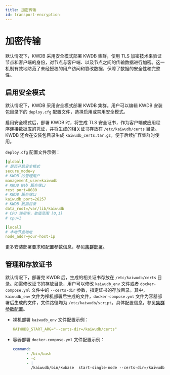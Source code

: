 ```yaml
---
title: 加密传输
id: transport-encryption
---
```


# 加密传输

默认情况下，KWDB 采用安全模式部署 KWDB 集群，使用 TLS 加密技术来验证节点和客户端的身份，对节点与客户端、以及节点之间的传输数据进行加密。这一机制有效地防范了未经授权的用户访问和篡改数据，保障了数据的安全性和完整性。

## 启用安全模式

默认情况下，KWDB 采用安全模式部署 KWDB 集群。用户可以编辑 KWDB 安装包目录下的 `deploy.cfg` 配置文件，选择启用或禁用安全模式。

启用安全模式后，部署 KWDB 时，将生成 TLS 安全证书，作为客户端或应用程序连接数据库的凭证，并将生成的相关证书存放在 `/etc/kaiwudb/certs` 目录。KWDB 还会在安装包目录生成 `kaiwudb_certs.tar.gz`，便于后续扩容集群时使用。

`deploy.cfg` 配置文件示例：

```yaml
[global]
# 是否开启安全模式
secure_mode=y
# KWDB 的管理用户
management_user=kaiwudb
# KWDB Web 服务端口
rest_port=8080
# KWDB 服务端口
kaiwudb_port=26257
# KWDB 数据目录
data_root=/var/lib/kaiwudb
# CPU 使用率，取值范围 [0,1]
# cpu=1

[local]
# 本地节点地址
node_addr=your-host-ip
```

更多安装部署要求和配置参数信息，参见[集群部署](../deployment/cluster-deployment/script-deployment.md)。

## 管理和存放证书

默认情况下，部署完 KWDB 后，生成的相关证书存放在 `/etc/kaiwudb/certs` 目录。如需修改证书的存放目录，用户可以修改 `kaiwudb_env` 文件或者 `docker-compose.yml` 文件中的 `--certs-dir` 参数，指定证书的存放目录。其中，`kaiwudb_env` 文件为裸机部署后生成的文件，`docker-compose.yml` 文件为容器部署后生成的文件，文件路径均为 `/etc/kaiwudb/script`。具体配置信息，参见[集群参数配置](../db-operation/cluster-settings-config.md)。

- 裸机部署 `kaiwudb_env` 文件配置示例：

    ```yaml
    KAIWUDB_START_ARG="--certs-dir=/kaiwudb/certs"
    ```

- 容器部署 `docker-compose.yml` 文件配置示例：

    ```yaml
    command: 
          - /bin/bash
          - -c
          - |
            /kaiwudb/bin/kwbase  start-single-node --certs-dir=/kaiwudb/certs --listen-addr=0.0.0.0:26257 --advertise-addr=your-host-ip:port --store=/kaiwudb/deploy/kaiwudb-container
    ```

